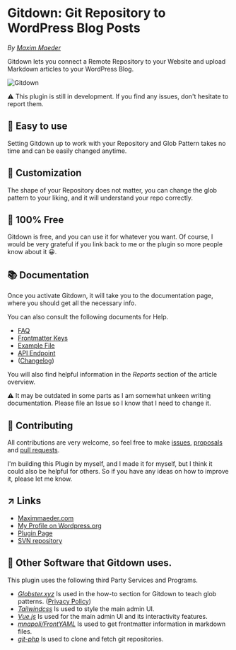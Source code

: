 # Gitdown: Git Repository to WordPress Blog Posts
*By [Maxim Maeder](https://www.maximmaeder.com)*

Gitdown lets you connect a Remote Repository to your Website and upload Markdown articles to your WordPress Blog.

![Gitdown](https://raw.githubusercontent.com/Maximinodotpy/Gitdown/master/.wordpress-org/banner-1544x500.png)

⚠️ This plugin is still in development. If you find any issues, don't hesitate to report them.

## 🎈 Easy to use
Setting Gitdown up to work with your Repository and Glob Pattern takes no time and can be easily changed anytime.

## 🔨 Customization
The shape of your Repository does not matter, you can change the glob pattern to your liking, and it will understand your repo correctly.

## 🎁 100% Free
Gitdown is free, and you can use it for whatever you want. Of course, I would be very grateful if you link back to me or the plugin so more people know about it 😀.

## 📚 Documentation
Once you activate Gitdown, it will take you to the documentation page, where you should get all the necessary info.

You can also consult the following documents for Help.

- [FAQ](https://github.com/Maximinodotpy/Gitdown/blob/master/docs/faq.md)
- [Frontmatter Keys]([docs/keys.md](https://github.com/Maximinodotpy/Gitdown/blob/master/docs/keys.md))
- [Example File]([docs/example.md](https://github.com/Maximinodotpy/Gitdown/blob/master/docs/example.md))
- [API Endpoint]([docs/example.md](https://github.com/Maximinodotpy/Gitdown/blob/master/docs/api-endpoint.md))
- ([Changelog](https://github.com/Maximinodotpy/Gitdown/blob/master/docs/changelog.md))

You will also find helpful information in the *Reports* section of the article overview.

⚠️ It may be outdated in some parts as I am somewhat unkeen writing documentation. Please file an Issue so I know that I need to change it.

## 👥 Contributing
All contributions are very welcome, so feel free to make [issues](https://github.com/Maximinodotpy/Gitdown/issues), [proposals](https://github.com/Maximinodotpy/Gitdown/issues/proposals) and [pull requests](https://github.com/Maximinodotpy/Gitdown/pulls).

I'm building this Plugin by myself, and I made it for myself, but I think it could also be helpful for others. So if you have any ideas on how to improve it, please let me know.

## ↗ Links
- [Maximmaeder.com](https://maximmaeder.com/)
- [My Profile on Wordpress.org](https://profiles.wordpress.org/maximmaeder/)
- [Plugin Page](https://wordpress.org/plugins/gitdown)
- [SVN repository](http://plugins.svn.wordpress.org/gitdown/)

## 🤙 Other Software that Gitdown uses.
This plugin uses the following third Party Services and Programs.

- *[Globster.xyz](https://globster.xyz/)* Is used in the how-to section for Gitdown to teach glob patterns. ([Privacy Policy](https://globster.xyz/privacy/))
- *[Tailwindcss](https://tailwindcss.com/)* Is used to style the main admin UI.
- *[Vue.js](https://vuejs.org/)* Is used for the main admin UI and its interactivity features.
- *[mnapoli/FrontYAML](https://github.com/mnapoli/FrontYAML)* Is used to get frontmatter information in markdown files.
- *[git-php](https://github.com/czproject/git-php)* Is used to clone and fetch git repositories.

